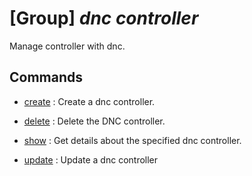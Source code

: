 # [Group] _dnc controller_

Manage controller with dnc.

## Commands

- [create](/Commands/dnc/controller/_create.md)
: Create a dnc controller.

- [delete](/Commands/dnc/controller/_delete.md)
: Delete the DNC controller.

- [show](/Commands/dnc/controller/_show.md)
: Get details about the specified dnc controller.

- [update](/Commands/dnc/controller/_update.md)
: Update a dnc controller
